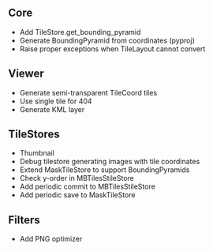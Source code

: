 Core
----

* Add TileStore.get_bounding_pyramid
* Generate BoundingPyramid from coordinates (pyproj)
* Raise proper exceptions when TileLayout cannot convert

Viewer
------

* Generate semi-transparent TileCoord tiles
* Use single tile for 404
* Generate KML layer

TileStores
----------

* Thumbnail
* Debug tilestore generating images with tile coordinates
* Extend MaskTileStore to support BoundingPyramids
* Check y-order in MBTilesStileStore
* Add periodic commit to MBTilesStileStore
* Add periodic save to MaskTileStore

Filters
-------

* Add PNG optimizer

